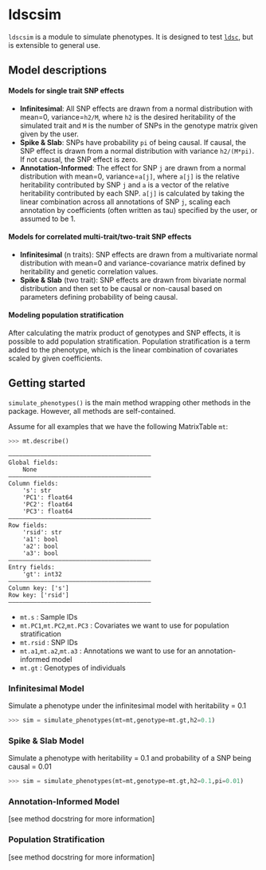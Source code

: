 # ldscsim
`ldscsim` is a module to simulate phenotypes. It is designed to test [`ldsc`](https://github.com/bulik/ldsc), but is extensible to general use.
<br>

## Model descriptions
#### Models for single trait SNP effects
* **Infinitesimal**: All SNP effects are drawn from a normal distribution with mean=0, variance=`h2/M`, where `h2` is the desired heritability of the simulated trait and `M` is the number of SNPs in the genotype matrix given given by the user. 
* **Spike & Slab**: SNPs have probability `pi` of being causal. If causal, the SNP effect is drawn from a normal distribution with variance `h2/(M*pi)`. If not causal, the SNP effect is zero.
* **Annotation-Informed**: The effect for SNP `j` are drawn from a normal distribution with mean=0, variance=`a[j]`, where `a[j]` is the relative heritability contributed by SNP `j` and `a` is a vector of the relative heritability contributed by each SNP. `a[j]` is calculated by taking the linear combination across all annotations of SNP `j`, scaling each annotation by coefficients (often written as tau) specified by the user, or assumed to be 1.

#### Models for correlated multi-trait/two-trait SNP effects
* **Infinitesimal** (n traits): SNP effects are drawn from a multivariate normal distribution with mean=0 and variance-covariance matrix defined by heritability and genetic correlation values.
* **Spike & Slab** (two trait): SNP effects are drawn from bivariate normal distribution and then set to be causal or non-causal based on parameters defining probability of being causal.


#### Modeling population stratification
After calculating the matrix product of genotypes and SNP effects, it is possible to add population stratification. Population stratification is a term added to the phenotype, which is the linear combination of covariates scaled by given coefficients.
<br>

## Getting started
`simulate_phenotypes()` is the main method wrapping other methods in the package. However, all methods are self-contained. 

Assume for all examples that we have the following MatrixTable `mt`:

```python
>>> mt.describe()
```

```
––––––––––––––––––––––––––––––––––––––––
Global fields:
    None
––––––––––––––––––––––––––––––––––––––––
Column fields:
    's': str 
    'PC1': float64 
    'PC2': float64 
    'PC3': float64 
––––––––––––––––––––––––––––––––––––––––
Row fields:
    'rsid': str 
    'a1': bool 
    'a2': bool 
    'a3': bool 
––––––––––––––––––––––––––––––––––––––––
Entry fields:
    'gt': int32 
––––––––––––––––––––––––––––––––––––––––
Column key: ['s']
Row key: ['rsid']
––––––––––––––––––––––––––––––––––––––––
```

* `mt.s` : Sample IDs
* `mt.PC1`,`mt.PC2`,`mt.PC3` : Covariates we want to use for population stratification
* `mt.rsid` : SNP IDs
* `mt.a1`,`mt.a2`,`mt.a3` : Annotations we want to use for an annotation-informed model
* `mt.gt` : Genotypes of individuals

### Infinitesimal Model
Simulate a phenotype under the infinitesimal model with heritability = 0.1

```python
>>> sim = simulate_phenotypes(mt=mt,genotype=mt.gt,h2=0.1)
```

### Spike & Slab Model
Simulate a phenotype with heritability = 0.1 and probability of a SNP being causal = 0.01

```python
>>> sim = simulate_phenotypes(mt=mt,genotype=mt.gt,h2=0.1,pi=0.01)
```

### Annotation-Informed Model
[see method docstring for more information]

### Population Stratification
[see method docstring for more information]
